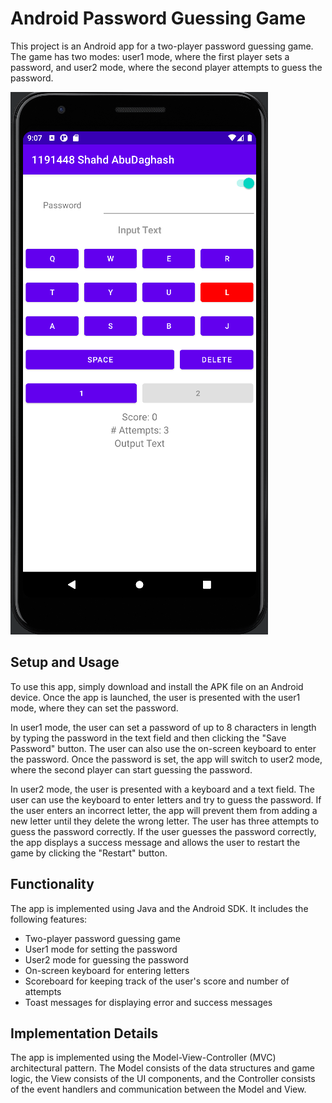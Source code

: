 # Android Password Guessing Game
This project is an Android app for a two-player password guessing game. The game has two modes: user1 mode, where the first player sets a password, and user2 mode, where the second player attempts to guess the password.

![Password Guessing Game](https://github.com/shahdDaghash/Guessing-Game/blob/master/view.png)

## Setup and Usage
To use this app, simply download and install the APK file on an Android device. Once the app is launched, the user is presented with the user1 mode, where they can set the password.

In user1 mode, the user can set a password of up to 8 characters in length by typing the password in the text field and then clicking the "Save Password" button. The user can also use the on-screen keyboard to enter the password. Once the password is set, the app will switch to user2 mode, where the second player can start guessing the password.

In user2 mode, the user is presented with a keyboard and a text field. The user can use the keyboard to enter letters and try to guess the password. If the user enters an incorrect letter, the app will prevent them from adding a new letter until they delete the wrong letter. The user has three attempts to guess the password correctly. If the user guesses the password correctly, the app displays a success message and allows the user to restart the game by clicking the "Restart" button.

## Functionality
The app is implemented using Java and the Android SDK. It includes the following features:

* Two-player password guessing game
* User1 mode for setting the password
* User2 mode for guessing the password
* On-screen keyboard for entering letters
* Scoreboard for keeping track of the user's score and number of attempts
* Toast messages for displaying error and success messages

## Implementation Details
The app is implemented using the Model-View-Controller (MVC) architectural pattern. The Model consists of the data structures and game logic, the View consists of the UI components, and the Controller consists of the event handlers and communication between the Model and View.
